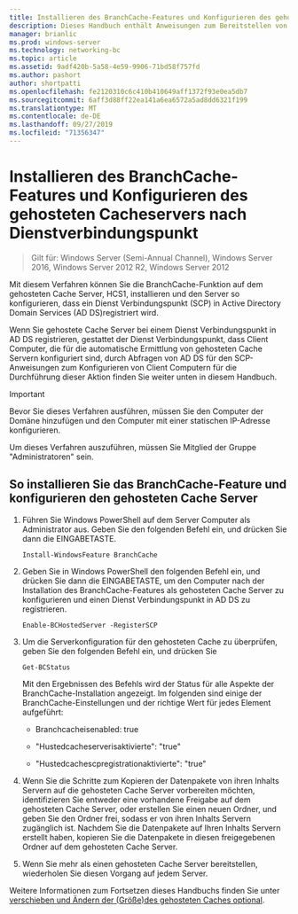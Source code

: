 ```yaml
---
title: Installieren des BranchCache-Features und Konfigurieren des gehosteten Cacheservers nach Dienstverbindungspunkt
description: Dieses Handbuch enthält Anweisungen zum Bereitstellen von BranchCache im Modus "gehosteter Cache" auf Computern unter Windows Server 2016 und Windows 10.
manager: brianlic
ms.prod: windows-server
ms.technology: networking-bc
ms.topic: article
ms.assetid: 9adf420b-5a58-4e59-9906-71bd58f757fd
ms.author: pashort
author: shortpatti
ms.openlocfilehash: fe2120310c6c410b410649aff1372f93e0ea5db7
ms.sourcegitcommit: 6aff3d88ff22ea141a6ea6572a5ad8dd6321f199
ms.translationtype: MT
ms.contentlocale: de-DE
ms.lasthandoff: 09/27/2019
ms.locfileid: "71356347"
---
```

# <a name="install-the-branchcache-feature-and-configure-the-hosted-cache-server-by-service-connection-point"></a>Installieren des BranchCache-Features und Konfigurieren des gehosteten Cacheservers nach Dienstverbindungspunkt

>Gilt für: Windows Server (Semi-Annual Channel), Windows Server 2016, Windows Server 2012 R2, Windows Server 2012

Mit diesem Verfahren können Sie die BranchCache-Funktion auf dem gehosteten Cache Server, HCS1, installieren und den Server so konfigurieren, dass ein Dienst Verbindungspunkt \(SCP\) in Active Directory Domain Services \(AD DS\)registriert wird.

Wenn Sie gehostete Cache Server bei einem Dienst Verbindungspunkt in AD DS registrieren, gestattet der Dienst Verbindungspunkt, dass Client Computer, die für die automatische Ermittlung von gehosteten Cache Servern konfiguriert sind, durch Abfragen von AD DS für den SCP- Anweisungen zum Konfigurieren von Client Computern für die Durchführung dieser Aktion finden Sie weiter unten in diesem Handbuch.

>[!IMPORTANT]
>Bevor Sie dieses Verfahren ausführen, müssen Sie den Computer der Domäne hinzufügen und den Computer mit einer statischen IP-Adresse konfigurieren.

Um dieses Verfahren auszuführen, müssen Sie Mitglied der Gruppe "Administratoren" sein.

## <a name="to-install-the-branchcache-feature-and-configure-the-hosted-cache-server"></a>So installieren Sie das BranchCache-Feature und konfigurieren den gehosteten Cache Server  

1. Führen Sie Windows PowerShell auf dem Server Computer als Administrator aus. Geben Sie den folgenden Befehl ein, und drücken Sie dann die EINGABETASTE.

    ``` 
    Install-WindowsFeature BranchCache
    ```

2.  Geben Sie in Windows PowerShell den folgenden Befehl ein, und drücken Sie dann die EINGABETASTE, um den Computer nach der Installation des BranchCache-Features als gehosteten Cache Server zu konfigurieren und einen Dienst Verbindungspunkt in AD DS zu registrieren.

    ```  
    Enable-BCHostedServer -RegisterSCP
    ```  

3. Um die Serverkonfiguration für den gehosteten Cache zu überprüfen, geben Sie den folgenden Befehl ein, und drücken Sie

    ```  
    Get-BCStatus  
    ```  
  
    Mit den Ergebnissen des Befehls wird der Status für alle Aspekte der BranchCache-Installation angezeigt. Im folgenden sind einige der BranchCache-Einstellungen und der richtige Wert für jedes Element aufgeführt:  
  
    -   Branchcacheisenabled: true

    -   "Hustedcacheserverisaktivierte": "true"

    -   "Hustedcachescpregistrationaktivierte": "true"

4. Wenn Sie die Schritte zum Kopieren der Datenpakete von ihren Inhalts Servern auf die gehosteten Cache Server vorbereiten möchten, identifizieren Sie entweder eine vorhandene Freigabe auf dem gehosteten Cache Server, oder erstellen Sie einen neuen Ordner, und geben Sie den Ordner frei, sodass er von ihren Inhalts Servern zugänglich ist. Nachdem Sie die Datenpakete auf Ihren Inhalts Servern erstellt haben, kopieren Sie die Datenpakete in diesen freigegebenen Ordner auf dem gehosteten Cache Server.
  
5. Wenn Sie mehr als einen gehosteten Cache Server bereitstellen, wiederholen Sie diesen Vorgang auf jedem Server.

Weitere Informationen zum Fortsetzen dieses Handbuchs finden Sie unter [verschieben und Ändern der &#40;Größe&#41;des gehosteten Caches optional](6-Bc-Move-Resize-Cache.md).
